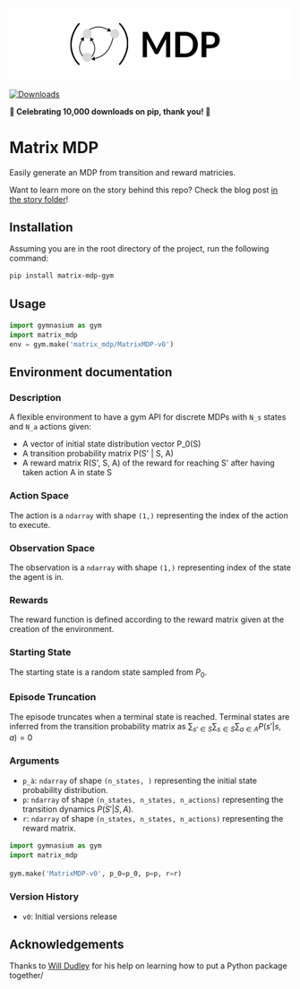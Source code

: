 ![Library logo](./story/images/header.png)

[![Downloads](https://pepy.tech/badge/matrix-mdp-gym)](https://pepy.tech/project/matrix-mdp-gym)

<strong>🎉 Celebrating 10,000 downloads on pip, thank you! 🎉</strong>

# Matrix MDP

Easily generate an MDP from transition and reward matricies.

Want to learn more on the story behind this repo? Check the blog post [in the story folder](https://github.com/Paul-543NA/matrix-mdp-gym/blob/main/story/README.md)!


## Installation
Assuming you are in the root directory of the project, run the following command:
```bash
pip install matrix-mdp-gym
```

## Usage
```python
import gymnasium as gym
import matrix_mdp
env = gym.make('matrix_mdp/MatrixMDP-v0')
```

## Environment documentation

### Description

A flexible environment to have a gym API for discrete MDPs with `N_s` states and `N_a` actions given:
 - A vector of initial state distribution vector P_0(S)
 - A transition probability matrix P(S' | S, A)
 - A reward matrix R(S', S, A) of the reward for reaching S' after having taken action A in state S

### Action Space

The action is a `ndarray` with shape `(1,)` representing the index of the action to execute.

### Observation Space

The observation is a `ndarray` with shape `(1,)` representing index of the state the agent is in.

### Rewards

The reward function is defined according to the reward matrix given at the creation of the environment.

### Starting State

The starting state is a random state sampled from $P_0$.

### Episode Truncation

The episode truncates when a terminal state is reached.
Terminal states are inferred from the transition probability matrix as
$\sum_{s' \in S} \sum_{s \in S} \sum_{a \in A} P(s' | s, a) = 0$

### Arguments

- `p_à`: `ndarray` of shape `(n_states, )` representing the initial state probability distribution.
- `p`: `ndarray` of shape `(n_states, n_states, n_actions)` representing the transition dynamics $P(S' | S, A)$.
- `r`: `ndarray` of shape `(n_states, n_states, n_actions)` representing the reward matrix.

```python
import gymnasium as gym
import matrix_mdp

gym.make('MatrixMDP-v0', p_0=p_0, p=p, r=r)
```

### Version History

* `v0`: Initial versions release

## Acknowledgements

Thanks to [Will Dudley](https://github.com/WillDudley) for his help on learning how to put a Python package together/